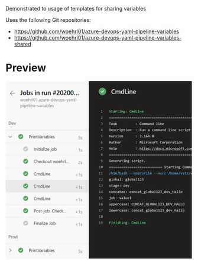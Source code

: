 Demonstrated to usage of templates for sharing variables

Uses the following Git repositories:

* https://github.com/woehrl01/azure-devops-yaml-pipeline-variables
* https://github.com/woehrl01/azure-devops-yaml-pipeline-variables-shared

# Preview

![alt text](./msedge_cQ8FIchhEL.png)